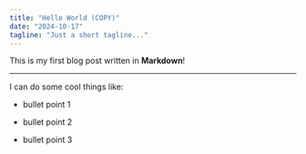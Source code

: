```yaml
---
title: "Hello World (COPY)"
date: "2024-10-17"
tagline: "Just a short tagline..."
---
```


This is my first blog post written in **Markdown**!


----------


I can do some cool things like:

- bullet point 1

- bullet point 2

- bullet point 3



